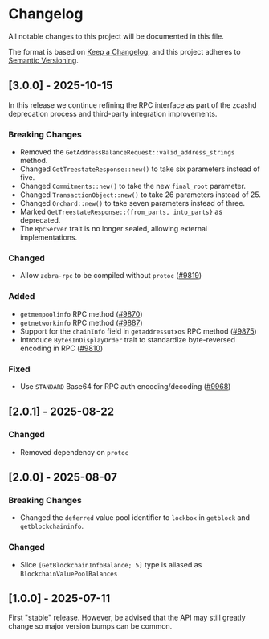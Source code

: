 # Changelog

All notable changes to this project will be documented in this file.

The format is based on [Keep a Changelog](https://keepachangelog.com/en/1.0.0/),
and this project adheres to [Semantic Versioning](https://semver.org/spec/v2.0.0.html).

## [3.0.0] - 2025-10-15

In this release we continue refining the RPC interface as part of the zcashd deprecation
process and third-party integration improvements.

### Breaking Changes

- Removed the `GetAddressBalanceRequest::valid_address_strings` method.
- Changed `GetTreestateResponse::new()` to take six parameters instead of five.
- Changed `Commitments::new()` to take the new `final_root` parameter.
- Changed `TransactionObject::new()` to take 26 parameters instead of 25.
- Changed `Orchard::new()` to take seven parameters instead of three.
- Marked `GetTreestateResponse::{from_parts, into_parts}` as deprecated.
- The `RpcServer` trait is no longer sealed, allowing external implementations.

### Changed

- Allow `zebra-rpc` to be compiled without `protoc` ([#9819](https://github.com/ZcashFoundation/zebra/pull/9819))

### Added

- `getmempoolinfo` RPC method ([#9870](https://github.com/ZcashFoundation/zebra/pull/9870))
- `getnetworkinfo` RPC method ([#9887](https://github.com/ZcashFoundation/zebra/pull/9887))
- Support for the `chainInfo` field in `getaddressutxos` RPC method ([#9875](https://github.com/ZcashFoundation/zebra/pull/9875))
- Introduce `BytesInDisplayOrder` trait to standardize byte-reversed encoding in RPC ([#9810](https://github.com/ZcashFoundation/zebra/pull/9810))

### Fixed

- Use `STANDARD` Base64 for RPC auth encoding/decoding ([#9968](https://github.com/ZcashFoundation/zebra/pull/9968))


## [2.0.1] - 2025-08-22

### Changed

- Removed dependency on `protoc`

## [2.0.0] - 2025-08-07

### Breaking Changes

- Changed the `deferred` value pool identifier to `lockbox` in `getblock` and
  `getblockchaininfo`.

### Changed

- Slice `[GetBlockchainInfoBalance; 5]` type is aliased as `BlockchainValuePoolBalances`

## [1.0.0] - 2025-07-11

First "stable" release. However, be advised that the API may still greatly
change so major version bumps can be common.
